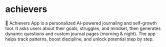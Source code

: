 # achievers
🚀 Achievers App is a personalized AI-powered journaling and self-growth tool. It asks users about their goals, struggles, and mindset, then generates dynamic questions and custom journal pages (morning &amp; night). The app helps track patterns, boost discipline, and unlock potential step by step.
